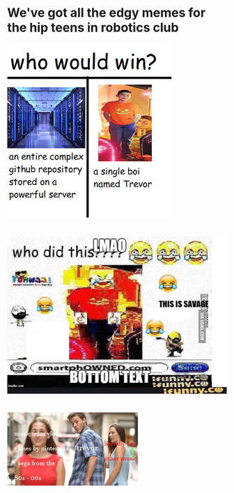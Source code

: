# We've got all the edgy memes for the hip teens in robotics club
![Trevor Vs Github](https://github.com/themousery/robotics-memes/blob/master/trevor-vs-server.png)
#
![Who did this?](https://github.com/themousery/robotics-memes/blob/master/whodidthis.jpg)
#
![Music](/unloyalboyfriend.jpg)
